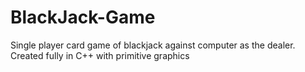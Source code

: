 # BlackJack-Game
Single player card game of blackjack against computer as the dealer. Created fully in C++ with primitive graphics
